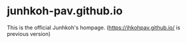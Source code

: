 # junhkoh-pav.github.io
This is the official Junhkoh's hompage.
(https://jhkohpav.github.io/ is previous version)
